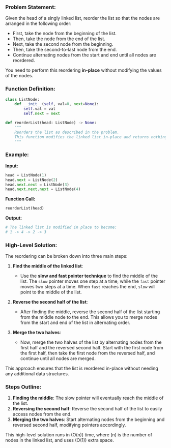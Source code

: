### Problem Statement:

Given the head of a singly linked list, reorder the list so that the nodes are arranged in the following order:
- First, take the node from the beginning of the list.
- Then, take the node from the end of the list.
- Next, take the second node from the beginning.
- Then, take the second-to-last node from the end.
- Continue alternating nodes from the start and end until all nodes are reordered.

You need to perform this reordering **in-place** without modifying the values of the nodes.

### Function Definition:

```python
class ListNode:
    def __init__(self, val=0, next=None):
        self.val = val
        self.next = next

def reorderList(head: ListNode) -> None:
    """
    Reorders the list as described in the problem.
    This function modifies the linked list in-place and returns nothing.
    """
```

### Example:

**Input:**
```python
head = ListNode(1)
head.next = ListNode(2)
head.next.next = ListNode(3)
head.next.next.next = ListNode(4)
```

**Function Call:**
```python
reorderList(head)
```

**Output:**
```python
# The linked list is modified in place to become:
# 1 -> 4 -> 2 -> 3
```

### High-Level Solution:

The reordering can be broken down into three main steps:

1. **Find the middle of the linked list**:
   - Use the **slow and fast pointer technique** to find the middle of the list. The `slow` pointer moves one step at a time, while the `fast` pointer moves two steps at a time. When `fast` reaches the end, `slow` will point to the middle of the list.

2. **Reverse the second half of the list**:
   - After finding the middle, reverse the second half of the list starting from the middle node to the end. This allows you to merge nodes from the start and end of the list in alternating order.

3. **Merge the two halves**:
   - Now, merge the two halves of the list by alternating nodes from the first half and the reversed second half. Start with the first node from the first half, then take the first node from the reversed half, and continue until all nodes are merged.

This approach ensures that the list is reordered in-place without needing any additional data structures.

### Steps Outline:

1. **Finding the middle**: The slow pointer will eventually reach the middle of the list.
2. **Reversing the second half**: Reverse the second half of the list to easily access nodes from the end.
3. **Merging the two halves**: Start alternating nodes from the beginning and reversed second half, modifying pointers accordingly.

This high-level solution runs in \(O(n)\) time, where \(n\) is the number of nodes in the linked list, and uses \(O(1)\) extra space.
